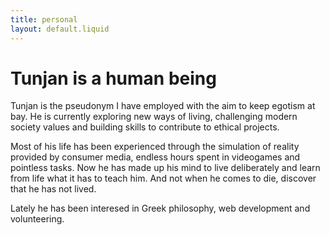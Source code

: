 ```yaml
---
title: personal
layout: default.liquid
---
```


# Tunjan is a human being

Tunjan is the pseudonym I have employed with the aim to keep egotism at bay.
He is currently exploring new ways of living, challenging modern society values and building skills to contribute to ethical projects. 

Most of his life has been experienced through the simulation of reality provided by consumer media, endless hours spent in videogames and pointless tasks. Now he has made up his mind to live deliberately and learn from life what it has to teach him. And not when he comes to die, discover that he has not lived.

Lately he has been interesed in Greek philosophy, web development and volunteering. 


